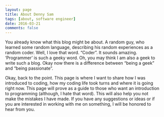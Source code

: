 ```yaml
---
layout: page
title: About Denny Sam
tags: [about, software engineer]
date: 2016-03-21
comments: false
---
```

    
You already know what this blog might be about. A random guy, who learned some random language, describing his random experiences as a random coder. Well, I love that word. “Coder”. It sounds amazing. ‘Programmer’ is such a geeky word. Oh, you may think I am also a geek to write such a blog. Okay now there is a difference between “being a geek” and “being passionate”.

Okay, back to the point. This page is where I want to share how I was introduced to coding, how my coding life took turns and where it is going right now. This page will prove as a guide to those who want an introduction to programming (although, I hate that word). This will also help you not make the mistakes I have made. If you have any suggestions or ideas or if you are interested in working with me on something, I will be honored to hear from you.
<!-- 
(A secret thought I have in my mind is that, maybe I am going to become one of the best coders of this world one day, or at least my company (not yet found :p) will be the brand name one day. At that time, this blog will help a lot of people as to where Denny began and how he came so far. It will also help me remember my journey ). -->